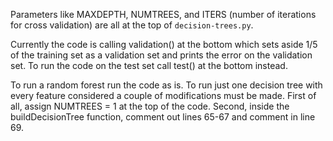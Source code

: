 Parameters like MAXDEPTH, NUMTREES, and ITERS (number of iterations for cross validation) are all at the top of `decision-trees.py`.

Currently the code is calling validation() at the bottom which sets aside 1/5 of the training set as a validation set and prints the error on the validation set. To run the code on the test set call test() at the bottom instead.

To run a random forest run the code as is. To run just one decision tree with every feature considered a couple of modifications must be made. First of all, assign NUMTREES = 1 at the top of the code. Second, inside the buildDecisionTree function, comment out lines 65-67 and comment in line 69.
